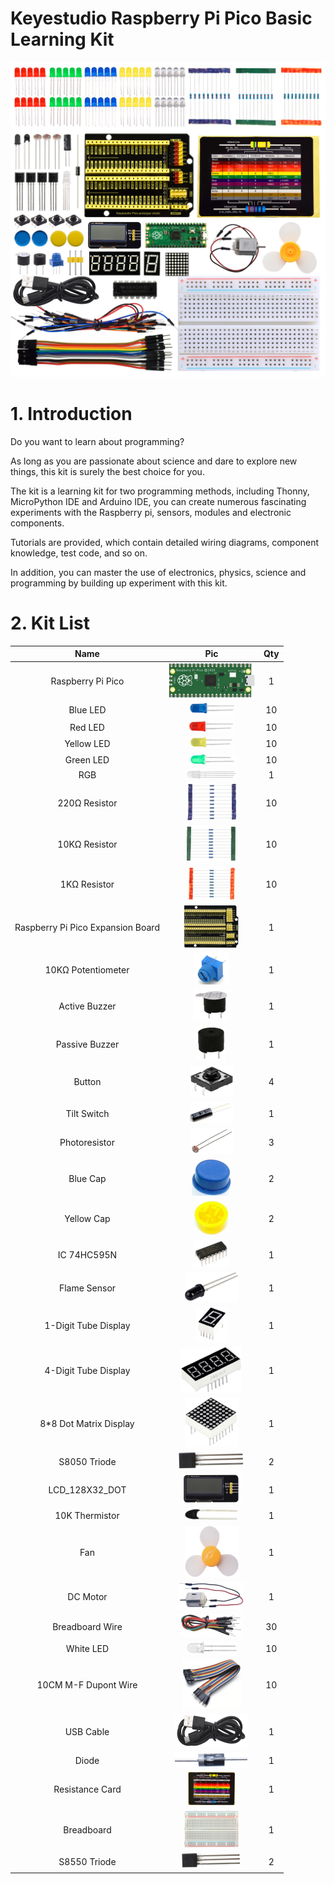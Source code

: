 # Keyestudio Raspberry Pi Pico Basic Learning Kit

![Img](./media/img-20231113142218.jpg)

# 1. Introduction

Do you want to learn about programming?

As long as you are passionate about science and dare to explore new things, this kit is surely the best choice for you.

The kit is a learning kit for two programming methods, including Thonny, MicroPython IDE and Arduino IDE, you can create numerous fascinating experiments with the Raspberry pi, sensors, modules and electronic components. 

Tutorials are provided, which contain detailed wiring diagrams, component knowledge, test code, and so on. 

In addition, you can master the use of electronics, physics, science and programming by building up experiment with this kit.



# 2. Kit List 

|               Name                |                             Pic                              | Qty  |
| :-------------------------------: | :----------------------------------------------------------: | :--: |
|         Raspberry Pi Pico         | ![image-20230515140957730](media/image-20230515140957730.png) |  1   |
|             Blue LED              | ![image-20230515141058793](media/image-20230515141058793.png) |  10  |
|              Red LED              | ![image-20230515141123530](media/image-20230515141123530.png) |  10  |
|            Yellow LED             | ![image-20230515141141771](media/image-20230515141141771.png) |  10  |
|             Green LED             | ![image-20230515141147658](media/image-20230515141147658.png) |  10  |
|                RGB                | ![image-20230515141252635](media/image-20230515141252635.png) |  1   |
|           220Ω Resistor           | ![image-20230515141331900](media/image-20230515141331900.png) |  10  |
|           10KΩ Resistor           | ![image-20230515141411548](media/image-20230515141411548.png) |  10  |
|           1KΩ Resistor            | ![image-20230515141428029](media/image-20230515141428029.png) |  10  |
| Raspberry Pi Pico Expansion Board | ![image-20230515141451949](media/image-20230515141451949.png) |  1   |
|        10KΩ Potentiometer         | ![image-20230515141507228](media/image-20230515141507228.png) |  1   |
|           Active Buzzer           | ![image-20230515141519565](media/image-20230515141519565.png) |  1   |
|          Passive Buzzer           | ![image-20230515141533485](media/image-20230515141533485.png) |  1   |
|              Button               | ![image-20230515141547453](media/image-20230515141547453.png) |  4   |
|            Tilt Switch            | ![image-20230515141611580](media/image-20230515141611580.png) |  1   |
|           Photoresistor           | ![image-20230515141632701](media/image-20230515141632701.png) |  3   |
|             Blue Cap              | ![image-20230515141647341](media/image-20230515141647341.png) |  2   |
|            Yellow Cap             | ![image-20230515141705981](media/image-20230515141705981.png) |  2   |
|            IC 74HC595N            | ![image-20230515141807633](media/image-20230515141807633.png) |  1   |
|           Flame Sensor            | ![image-20230515141830079](media/image-20230515141830079.png) |  1   |
|       1-Digit Tube Display        | ![image-20230515141851119](media/image-20230515141851119.png) |  1   |
|       4-Digit Tube Display        | ![image-20230515141905040](media/image-20230515141905040.png) |  1   |
|      8*8 Dot Matrix Display       | ![image-20230515141917792](media/image-20230515141917792.png) |  1   |
|           S8050 Triode            | ![image-20230515141931407](media/image-20230515141931407.png) |  2   |
|          LCD_128X32_DOT           | ![image-20230515141951636](media/image-20230515141951636.png) |  1   |
|          10K Thermistor           | ![image-20230515142006017](media/image-20230515142006017.png) |  1   |
|                Fan                | ![image-20230515142021279](media/image-20230515142021279.png) |  1   |
|             DC Motor              | ![image-20230515142037840](media/image-20230515142037840.png) |  1   |
|          Breadboard Wire          | ![image-20230515142049936](media/image-20230515142049936.png) |  30  |
|             White LED             | ![image-20230515142110016](media/image-20230515142110016.png) |  10  |
|       10CM M-F Dupont Wire        | ![image-20230515142125904](media/image-20230515142125904.png) |  10  |
|             USB Cable             | ![image-20230515142138230](media/image-20230515142138230.png) |  1   |
|               Diode               | ![image-20230515142150514](media/image-20230515142150514.png) |  1   |
|          Resistance Card          | ![image-20230515142201345](media/image-20230515142201345.png) |  1   |
|            Breadboard             | ![image-20230515142223296](media/image-20230515142223296.png) |  1   |
|           S8550 Triode            | ![image-20230515142234704](media/image-20230515142234704.png) |  2   |


